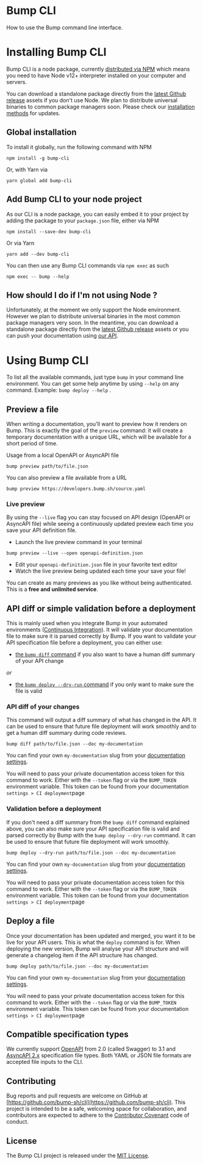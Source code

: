 # Bump CLI
How to use the Bump command line interface.

# Installing Bump CLI

Bump CLI is a node package, currently [distributed via NPM](https://www.npmjs.com/package/bump-cli) which means you need to have Node v12+ interpreter installed on your computer and servers.

You can download a standalone package directly from the [latest Github release](https://github.com/bump-sh/cli/releases) assets if you don't use Node. We plan to distribute universal binaries to common package managers soon. Please check our [installation methods](https://github.com/bump-sh/bump-node-cli#installation) for updates.

## Global installation

To install it globally, run the following command with NPM

```undefined
npm install -g bump-cli
```

Or, with Yarn via

```undefined
yarn global add bump-cli
```

## Add Bump CLI to your node project

As our CLI is a node package, you can easily embed it to your project by adding the package to your `package.json` file, either via NPM

```undefined
npm install --save-dev bump-cli
```

Or via Yarn

```undefined
yarn add --dev bump-cli
```

You can then use any Bump CLI commands via `npm exec` as such

```undefined
npm exec -- bump --help
```

## How should I do if I'm not using Node ?

Unfortunately, at the moment we only support the Node environment. However we plan to distribute universal binaries in the most common package managers very soon. In the meantime, you can download a standalone package directly from the [latest Github release](https://github.com/bump-sh/cli/releases) assets or you can push your documentation using [our API](https://developers.bump.sh/).

# Using Bump CLI

To list all the available commands, just type `bump`  in your command line environment. You can get some help anytime by using `--help` on any command. Example: `bump deploy --help` .

## Preview a file

When writing a documentation, you'll want to preview how it renders on Bump. This is exactly the goal of the `preview`  command: it will create a temporary documentation with a unique URL, which will be available for a short period of time.

Usage from a local OpenAPI or AsyncAPI file

```undefined
bump preview path/to/file.json
```

You can also preview a file available from a URL

```undefined
bump preview https://developers.bump.sh/source.yaml
```

### Live preview

By using the `--live` flag you can stay focused on API design (OpenAPI or AsyncAPI file) while seeing a continuously updated preview each time you save your API definition file.

- Launch the live preview command in your terminal

```undefined
bump preview --live --open openapi-definition.json
```

- Edit your `openapi-definition.json` file in your favorite text editor
- Watch the live preview being updated each time your save your file!

You can create as many previews as you like without being authenticated. This is a **free and unlimited service**.

## API diff or simple validation before a deployment

This is mainly used when you integrate Bump in your automated environments ([Continuous Integration](continuous-integration/index.md)). It will validate your documentation file to make sure it is parsed correctly by Bump. If you want to validate your API specification file before a deployment, you can either use:

- [the `bump diff` command](#api-diff-of-your-changes) if you also want to have a human diff summary of your API change

_or_

- [the `bump deploy --dry-run` command](#validation-before-a-deployment) if you only want to make sure the file is valid

### API diff of your changes

This command will output a diff summary of what has changed in the API. It can be used to ensure that future file deployment will work smoothly and to get a human diff summary during code reviews.

```undefined
bump diff path/to/file.json --doc my-documentation
```

You can find your own `my-documentation` slug from your [documentation settings](https://bump.sh/docs).

You will need to pass your private documentation access token for this command to work. Either with the `--token` flag or via the `BUMP_TOKEN` environment variable. This token can be found from your documentation `settings > CI deployment`page

### Validation before a deployment

If you don't need a diff summary from the `bump diff` command explained above, you can also make sure your API specification file is valid and parsed correctly by Bump with the `bump deploy --dry-run` command. It can be used to ensure that future file deployment will work smoothly.

```undefined
bump deploy --dry-run path/to/file.json --doc my-documentation
```

You can find your own `my-documentation` slug from your [documentation settings](https://bump.sh/docs).

You will need to pass your private documentation access token for this command to work. Either with the `--token` flag or via the `BUMP_TOKEN` environment variable. This token can be found from your documentation `settings > CI deployment`page

## Deploy a file

Once your documentation has been updated and merged, you want it to be live for your API users. This is what the `deploy` command is for. When deploying the new version, Bump will analyse your API structure and will generate a changelog item if the API structure has changed.

```undefined
bump deploy path/to/file.json --doc my-documentation
```

You can find your own `my-documentation` slug from your [documentation settings](https://bump.sh/docs).

You will need to pass your private documentation access token for this command to work. Either with the `--token` flag or via the `BUMP_TOKEN` environment variable. This token can be found from your documentation `settings > CI deployment`page

## Compatible specification types

We currently support [OpenAPI](https://github.com/OAI/OpenAPI-Specification) from 2.0 (called Swagger) to 3.1 and [AsyncAPI 2.x](https://www.asyncapi.com/docs/reference/specification/v2.5.0) specification file types. Both YAML or JSON file formats are accepted file inputs to the CLI.

## Contributing

Bug reports and pull requests are welcome on GitHub at [https://github.com/bump-sh/cli](https://github.com/bump-sh/cli). This project is intended to be a safe, welcoming space for collaboration, and contributors are expected to adhere to the [Contributor Covenant](http://contributor-covenant.org) code of conduct.

## License

The Bump CLI project is released under the [MIT License](http://opensource.org/licenses/MIT).

